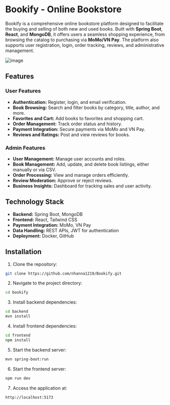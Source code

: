 # Bookify - Online Bookstore

Bookify is a comprehensive online bookstore platform designed to facilitate the buying and selling of both new and used books. Built with **Spring Boot**, **React**, and **MongoDB**, it offers users a seamless shopping experience, from browsing the catalog to purchasing via **MoMo/VN Pay**. The platform also supports user registration, login, order tracking, reviews, and administrative management.

![image](https://github.com/user-attachments/assets/bce49b2d-40e0-4279-a9a7-392b765d8a00)

## Features

### User Features
- **Authentication:** Register, login, and email verification.
- **Book Browsing:** Search and filter books by category, title, author, and more.
- **Favorites and Cart:** Add books to favorites and shopping cart.
- **Order Management:** Track order status and history.
- **Payment Integration:** Secure payments via MoMo and VN Pay.
- **Reviews and Ratings:** Post and view reviews for books.

### Admin Features
- **User Management:** Manage user accounts and roles.
- **Book Management:** Add, update, and delete book listings, either manually or via CSV.
- **Order Processing:** View and manage orders efficiently.
- **Review Moderation:** Approve or reject reviews.
- **Business Insights:** Dashboard for tracking sales and user activity.

## Technology Stack
- **Backend:** Spring Boot, MongoDB
- **Frontend:** React, Tailwind CSS
- **Payment Integration:** MoMo, VN Pay
- **Data Handling:** REST APIs, JWT for authentication
- **Deployment:** Docker, GitHub

## Installation
1. Clone the repository:
```bash
git clone https://github.com/nhanna1219/Bookify.git
```
2. Navigate to the project directory:
```bash
cd bookify
```
3. Install backend dependencies:
```bash
cd backend
mvn install
```
4. Install frontend dependencies:
```bash
cd frontend
npm install
```
5. Start the backend server:
```bash
mvn spring-boot:run
```
6. Start the frontend server:
```bash
npm run dev
```
7. Access the application at:
```bash
http://localhost:5173
```
